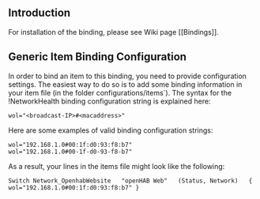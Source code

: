 ## Introduction

For installation of the binding, please see Wiki page [[Bindings]].


## Generic Item Binding Configuration

In order to bind an item to this binding, you need to provide configuration settings. The easiest way to do so is to add some binding information in your item file (in the folder configurations/items`). The syntax for the !NetworkHealth binding configuration string is explained here:

    wol="<broadcast-IP>#<macaddress>"

Here are some examples of valid binding configuration strings:

    wol="192.168.1.0#00:1f:d0:93:f8:b7"
    wol="192.168.1.0#00-1f-d0-93-f8-b7"


As a result, your lines in the items file might look like the following:

    Switch Network_OpenhabWebsite	"openHAB Web"	(Status, Network)	{ wol="192.168.1.0#00:1f:d0:93:f8:b7" }